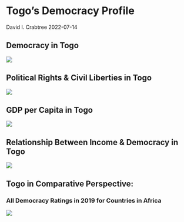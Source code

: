 Togo’s Democracy Profile
================
David I. Crabtree
2022-07-14

## Democracy in Togo

![](C:\Users\David\Desktop\PROGRA~1\FILESA~1\CFSS\hw06\reports\TOGO_F~1/figure-gfm/Demscore-1.png)<!-- -->

## Political Rights & Civil Liberties in Togo

![](C:\Users\David\Desktop\PROGRA~1\FILESA~1\CFSS\hw06\reports\TOGO_F~1/figure-gfm/Political%20Rights%20&%20Civil%20Libs-1.png)<!-- -->

## GDP per Capita in Togo

![](C:\Users\David\Desktop\PROGRA~1\FILESA~1\CFSS\hw06\reports\TOGO_F~1/figure-gfm/GDP%20per%20Capita-1.png)<!-- -->

## Relationship Between Income & Democracy in Togo

![](C:\Users\David\Desktop\PROGRA~1\FILESA~1\CFSS\hw06\reports\TOGO_F~1/figure-gfm/Income%20&%20Dem-1.png)<!-- -->

## Togo in Comparative Perspective:

### All Democracy Ratings in 2019 for Countries in Africa

![](C:\Users\David\Desktop\PROGRA~1\FILESA~1\CFSS\hw06\reports\TOGO_F~1/figure-gfm/Democracy%20in%20Comparative%20Perspective-1.png)<!-- -->
